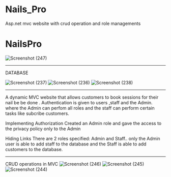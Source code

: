 # Nails_Pro
Asp.net mvc website with crud operation and role managements
# NailsPro

![Screenshot (247)](https://user-images.githubusercontent.com/67767477/113794103-cb8d2900-9717-11eb-947a-bdd4f0f9ef60.png)

****************************************************************************************************************************************************************

DATABASE

![Screenshot (237)](https://user-images.githubusercontent.com/67767477/113083291-f7555f80-91a9-11eb-9a7d-cb7b7d9b3747.png)
![Screenshot (236)](https://user-images.githubusercontent.com/67767477/113083294-f7555f80-91a9-11eb-8129-0ef26aa0e690.png)
![Screenshot (238)](https://user-images.githubusercontent.com/67767477/113083296-f7555f80-91a9-11eb-9bcc-67bb2b0a9638.png)

********************************************************************************************************************************************************************
A dynamic MVC website that allows customers to book sessions for their nail be be done . Authentication is given to users ,staff and the Admin. where the Admin can perfom all roles and the staff can perform certain tasks like subcribe customers.


Implementing Authorization
Created an Admin role and gave the access to the privacy policy only to the Admin 

Hiding Links
There are 2 roles specified:  Admin and Staff.. only the Admin user is able to add staff to the database and the Staff is able to add customers to the database.

*******************************************************************************************************************************************************************
CRUD operations in MVC
![Screenshot (246)](https://user-images.githubusercontent.com/67767477/113793982-8537ca00-9717-11eb-9c70-91c1e6fee196.png)
![Screenshot (245)](https://user-images.githubusercontent.com/67767477/113793985-85d06080-9717-11eb-9897-3499fb38f06f.png)
![Screenshot (244)](https://user-images.githubusercontent.com/67767477/113793986-85d06080-9717-11eb-915c-d39229f8366f.png)

